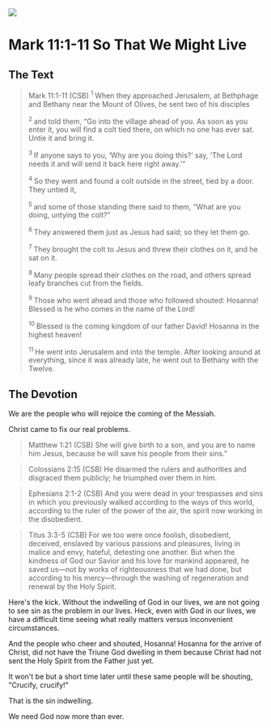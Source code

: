 <img class="intro-right" src="/images/art-mark.jpg">

# Mark 11:1-11 So That We Might Live

## The Text

>Mark 11:1-11 (CSB) 
><sup> 1 </sup> When they approached Jerusalem, at Bethphage and Bethany near the Mount of Olives, he sent two of his disciples 
>
><sup> 2 </sup> and told them, “Go into the village ahead of you. As soon as you enter it, you will find a colt tied there, on which no one has ever sat. Untie it and bring it. 
>
><sup> 3 </sup> If anyone says to you, ‘Why are you doing this?’ say, ‘The Lord needs it and will send it back here right away.’” 
>
><sup> 4 </sup> So they went and found a colt outside in the street, tied by a door. They untied it, 
>
><sup> 5 </sup> and some of those standing there said to them, “What are you doing, untying the colt?” 
>
><sup> 6 </sup> They answered them just as Jesus had said; so they let them go. 
>
><sup> 7 </sup> They brought the colt to Jesus and threw their clothes on it, and he sat on it. 
>
><sup> 8 </sup> Many people spread their clothes on the road, and others spread leafy branches cut from the fields. 
>
><sup> 9 </sup> Those who went ahead and those who followed shouted: Hosanna! Blessed is he who comes in the name of the Lord! 
>
><sup> 10 </sup> Blessed is the coming kingdom of our father David! Hosanna in the highest heaven! 
>
><sup> 11 </sup> He went into Jerusalem and into the temple. After looking around at everything, since it was already late, he went out to Bethany with the Twelve. 

## The Devotion

We are the people who will rejoice the coming of the Messiah. 

Christ came to fix our real problems.

>Matthew 1:21 (CSB) She will give birth to a son, and you are to name him Jesus, because he will save his people from their sins.”

>Colossians 2:15 (CSB) He disarmed the rulers and authorities and disgraced them publicly; he triumphed over them in him.

>Ephesians 2:1-2 (CSB) And you were dead in your trespasses and sins in which you previously walked according to the ways of this world, according to the ruler of the power of the air, the spirit now working in the disobedient.

>Titus 3:3-5 (CSB) For we too were once foolish, disobedient, deceived, enslaved by various passions and pleasures, living in malice and envy, hateful, detesting one another. But when the kindness of God our Savior and his love for mankind appeared, he saved us—not by works of righteousness that we had done, but according to his mercy—through the washing of regeneration and renewal by the Holy Spirit.

Here's the kick. Without the indwelling of God in our lives, we are not going to see sin as the problem in our lives. Heck, even with God in our lives, we have a difficult time seeing what really matters versus inconvenient circumstances.

And the people who cheer and shouted, Hosanna! Hosanna for the arrive of Christ, did not have the Triune God dwelling in them because Christ had not sent the Holy Spirit from the Father just yet.

It won't be but a short time later until these same people will be shouting, "Crucify, crucify!"

That is the sin indwelling.

We need God now more than ever.
